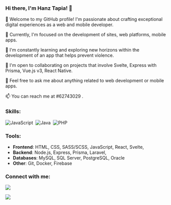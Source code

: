 ### Hi there, I'm Hanz Tapia! 👋
🌟 Welcome to my GitHub profile! I'm passionate about crafting exceptional digital experiences as a web and mobile developer.

🔭 Currently, I'm focused on the development of sites, web platforms, mobile apps.

🌱 I'm constantly learning and exploring new horizons within the development of an app that helps prevent violence.

🤝 I'm open to collaborating on projects that involve Svelte, Express with Prisma, Vue.js v3, React Native.

💬 Feel free to ask me about anything related to web development or mobile apps.

📫 You can reach me at #62743029 .

### Skills:
<!-- Agrega los badges de las habilidades con los enlaces correspondientes -->
![JavaScript](https://img.shields.io/badge/JavaScript-blue?style=for-the-badge&logo=JavaScript&logoColor=white)&nbsp;
![Java](https://img.shields.io/badge/Java-orange?style=for-the-badge&logo=Java&logoColor=white)&nbsp;
![PHP](https://img.shields.io/badge/PHP-purple?style=for-the-badge&logo=php&logoColor=white)&nbsp;

### Tools:
<!-- Enumera las herramientas de desarrollo frontend, backend y bases de datos -->
- **Frontend**: HTML, CSS, SASS/SCSS, JavaScript, React, Svelte,
- **Backend**: Node.js, Express, Prisma, Laravel,
- **Databases**: MySQL, SQL Server, PostgreSQL, Oracle
- **Other**: Git, Docker, Firebase

### Connect with me:
[<img src="https://img.shields.io/badge/github-%2312100E.svg?&style=for-the-badge&logo=github&logoColor=white&color=black" />](https://github.com/TANHEHANZ)
<!--[<img src="https://img.shields.io/badge/medium-%2312100E.svg?&style=for-the-badge&logo=medium&logoColor=white&color=black" />](https://medium.com/@themlphdstudent)-->
[<img src="https://img.shields.io/badge/instagram-%2312100E.svg?&style=for-the-badge&logo=instagram&logoColor=white&color=black" />](https://instagram.com/hanz_tapia)
<!---
## GitHub Stats:
<a href="https://github.com/TANHEHANZ/github-readme-stats">
  <img align="center" src="https://github-readme-stats.vercel.app/api?username=TANHEHANZ&show_icons=true&include_all_commits=true&theme=buefy&hide_border=true" alt="Hanz's github stats" />
</a>
<a href="https://github.com/TANHEHANZ/github-readme-stats">
  <img align="center" src="https://github-readme-stats.vercel.app/api/top-langs/?username=TANHEHANZ&layout=compact&theme=buefy&hide_border=true" />
</a>
-->
